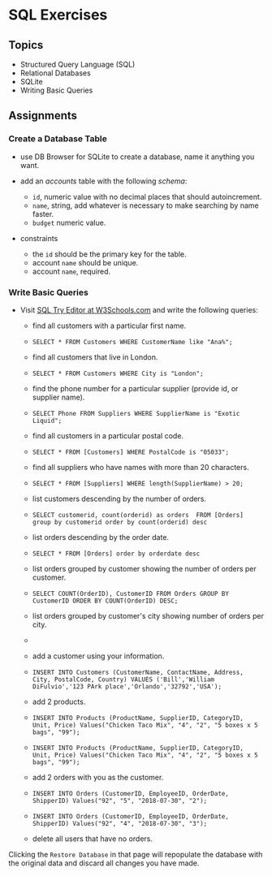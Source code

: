 # SQL Exercises

## Topics

- Structured Query Language (SQL)
- Relational Databases
- SQLite
- Writing Basic Queries

## Assignments

### Create a Database Table

- use DB Browser for SQLite to create a database, name it anything you want.
- add an _accounts_ table with the following _schema_:

  - `id`, numeric value with no decimal places that should autoincrement.
  - `name`, string, add whatever is necessary to make searching by name faster.
  - `budget` numeric value.

- constraints
  - the `id` should be the primary key for the table.
  - account `name` should be unique.
  - account `name`, required.

### Write Basic Queries

- Visit [SQL Try Editor at W3Schools.com](https://www.w3schools.com/Sql/tryit.asp?filename=trysql_select_top) and write the following queries:
  - find all customers with a particular first name.
   - `SELECT * FROM Customers WHERE CustomerName like "Ana%";`

  - find all customers that live in London.
   - `SELECT * FROM Customers WHERE City is "London";`

  - find the phone number for a particular supplier (provide id, or supplier name).
   - `SELECT Phone FROM Suppliers WHERE SupplierName is "Exotic Liquid";`

  - find all customers in a particular postal code.
   - `SELECT * FROM [Customers] WHERE PostalCode is "05033";`

  - find all suppliers who have names with more than 20 characters.
  - `SELECT * FROM [Suppliers] WHERE length(SupplierName) > 20;`

  - list customers descending by the number of orders.
   - `SELECT customerid, count(orderid) as orders  FROM [Orders] group by customerid order by count(orderid) desc`

  - list orders descending by the order date.
   - `SELECT * FROM [Orders] order by orderdate desc`

  - list orders grouped by customer showing the number of orders per customer.
   - `SELECT COUNT(OrderID), CustomerID FROM Orders GROUP BY CustomerID ORDER BY COUNT(OrderID) DESC;`

  - list orders grouped by customer's city showing number of orders per city.
   - 
  - add a customer using your information.
   - `INSERT INTO Customers (CustomerName, ContactName, Address, City, PostalCode, Country) VALUES ('Bill','William DiFulvio','123 PArk place','Orlando','32792','USA');`
  - add 2 products.
   - `INSERT INTO Products (ProductName, SupplierID, CategoryID, Unit, Price) Values("Chicken Taco Mix", "4", "2", "5 boxes x 5 bags", "99");`
   - `INSERT INTO Products (ProductName, SupplierID, CategoryID, Unit, Price) Values("Chicken Taco Mix", "4", "2", "5 boxes x 5 bags", "99");`
  - add 2 orders with you as the customer.
   - `INSERT INTO Orders (CustomerID, EmployeeID, OrderDate, ShipperID) Values("92", "5", "2018-07-30", "2");`
   - `INSERT INTO Orders (CustomerID, EmployeeID, OrderDate, ShipperID) Values("92", "4", "2018-07-30", "3");`
  - delete all users that have no orders.

Clicking the `Restore Database` in that page will repopulate the database with the original data and discard all changes you have made.
